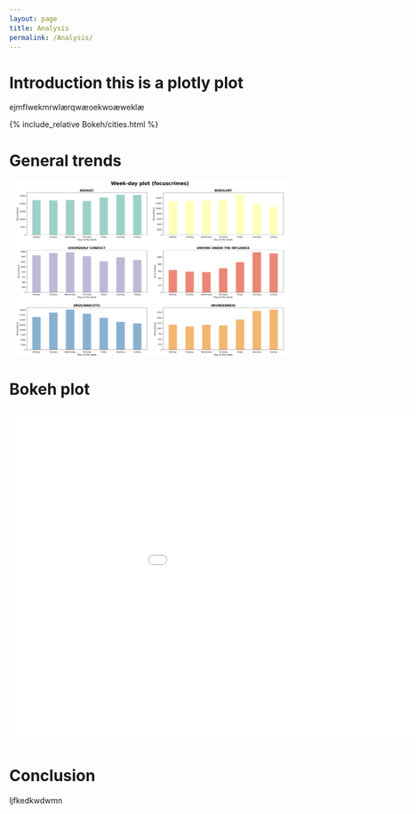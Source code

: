 ```yaml
---
layout: page
title: Analysis
permalink: /Analysis/
---
```






# Introduction this is a plotly plot
ejmflwekmrwlærqwæoekwoæweklæ

{% include_relative Bokeh/cities.html %}

# General trends
![crime data](/Images/firstplot.png)


# Bokeh plot
<embed
       type="text/html" 
       src="/Bokeh/crime.html"
       width="1100"
       height="600"
/>

# Conclusion 
ljfkedkwdwmn